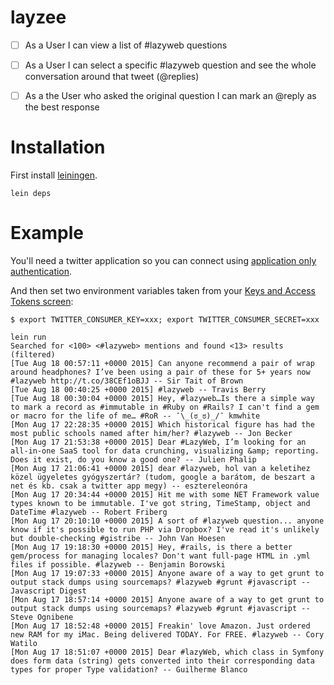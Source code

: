# layzee

- [ ] As a User I can view a list of #lazyweb questions

- [ ] As a User I can select a specific #lazyweb question and see the whole conversation around that tweet (@replies)

- [ ] As a the User who asked the original question I can mark an @reply as the best response

# Installation

First install [leiningen](http://leiningen.org/).

```
lein deps
```

# Example

You'll need a twitter application so you can connect using [application only authentication](https://dev.twitter.com/oauth/application-only).

And then set two environment variables taken from your [Keys and Access Tokens screen](https://apps.twitter.com/app/8673064/keys):

```
$ export TWITTER_CONSUMER_KEY=xxx; export TWITTER_CONSUMER_SECRET=xxx
```

```
lein run
Searched for <100> <#lazyweb> mentions and found <13> results (filtered)
[Tue Aug 18 00:57:11 +0000 2015] Can anyone recommend a pair of wrap around headphones? I’ve been using a pair of these for 5+ years now #lazyweb http://t.co/38CEf1oBJJ -- Sir Tait of Brown
[Tue Aug 18 00:40:25 +0000 2015] #lazyweb -- Travis Berry
[Tue Aug 18 00:30:04 +0000 2015] Hey, #lazyweb…Is there a simple way to mark a record as #immutable in #Ruby on #Rails? I can't find a gem or macro for the life of me… #RoR -- ¯\_(ಠ_ಠ)_/¯ kmwhite
[Mon Aug 17 22:28:35 +0000 2015] Which historical figure has had the most public schools named after him/her? #lazyweb -- Jon Becker
[Mon Aug 17 21:53:38 +0000 2015] Dear #LazyWeb, I’m looking for an all-in-one SaaS tool for data crunching, visualizing &amp; reporting. Does it exist, do you know a good one? -- Julien Phalip
[Mon Aug 17 21:06:41 +0000 2015] dear #lazyweb, hol van a keletihez közel ügyeletes gyógyszertár? (tudom, google a barátom, de beszart a net és kb. csak a twitter app megy) -- esztereleonóra
[Mon Aug 17 20:34:44 +0000 2015] Hit me with some NET Framework value types known to be immutable. I've got string, TimeStamp, object and DateTime #lazyweb -- Robert Friberg
[Mon Aug 17 20:10:10 +0000 2015] A sort of #lazyweb question... anyone know if it's possible to run PHP via Dropbox? I've read it's unlikely but double-checking #gistribe -- John Van Hoesen
[Mon Aug 17 19:18:30 +0000 2015] Hey, #rails, is there a better gem/process for managing locales? Don't want full-page HTML in .yml files if possible. #lazyweb -- Benjamin Borowski
[Mon Aug 17 19:07:33 +0000 2015] Anyone aware of a way to get grunt to output stack dumps using sourcemaps? #lazyweb #grunt #javascript -- Javascript Digest
[Mon Aug 17 18:57:14 +0000 2015] Anyone aware of a way to get grunt to output stack dumps using sourcemaps? #lazyweb #grunt #javascript -- Steve Ognibene
[Mon Aug 17 18:52:48 +0000 2015] Freakin' love Amazon. Just ordered new RAM for my iMac. Being delivered TODAY. For FREE. #lazyweb -- Cory Watilo
[Mon Aug 17 18:51:07 +0000 2015] Dear #lazyWeb, which class in Symfony does form data (string) gets converted into their corresponding data types for proper Type validation? -- Guilherme Blanco
```
